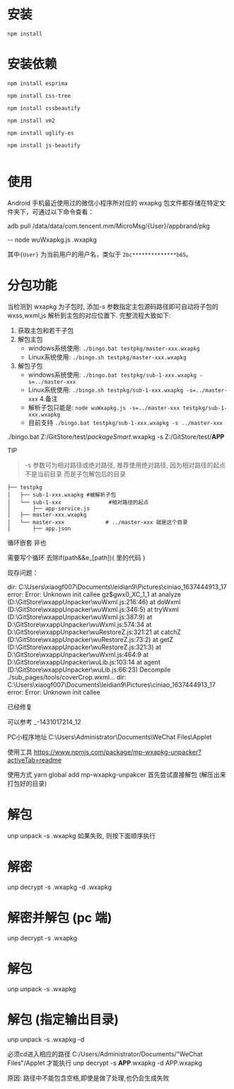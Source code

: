 
# 安装
```
npm install
```

# 安装依赖
```
npm install esprima
    
npm install css-tree
    
npm install cssbeautify
    
npm install vm2
    
npm install uglify-es
    
npm install js-beautify


```
# 使用

Android 手机最近使用过的微信小程序所对应的 wxapkg 包文件都存储在特定文件夹下，可通过以下命令查看：

adb pull /data/data/com.tencent.mm/MicroMsg/{User}/appbrand/pkg


--
node wuWxapkg.js  .wxapkg

其中`{User}` 为当前用户的用户名，类似于 `2bc**************b65`。





# 分包功能

当检测到 wxapkg 为子包时, 添加-s 参数指定主包源码路径即可自动将子包的 wxss,wxml,js 解析到主包的对应位置下. 完整流程大致如下: 
1. 获取主包和若干子包
2. 解包主包  
    - windows系统使用: `./bingo.bat testpkg/master-xxx.wxapkg`
    - Linux系统使用: `./bingo.sh testpkg/master-xxx.wxapkg`
3. 解包子包  
    - windows系统使用: `./bingo.bat testpkg/sub-1-xxx.wxapkg -s=../master-xxx`
    - Linux系统使用:  `./bingo.sh testpkg/sub-1-xxx.wxapkg -s=../master-xxx`
4.备注
    - 解析子包只能是: `node wuWxapkg.js -s=../master-xxx testpkg/sub-1-xxx.wxapkg`
    - 目前支持 `./bingo.bat testpkg/sub-1-xxx.wxapkg -s ../master-xxx`


./bingo.bat Z:/GitStore/test/_packageSmart_.wxapkg -s Z:/GitStore/test/__APP__

TIP
> -s 参数可为相对路径或绝对路径, 推荐使用绝对路径, 因为相对路径的起点不是当前目录 而是子包解包后的目录

```
├── testpkg
│   ├── sub-1-xxx.wxapkg #被解析子包
│   └── sub-1-xxx               #相对路径的起点
│       ├── app-service.js
│   ├── master-xxx.wxapkg
│   └── master-xxx             # ../master-xxx 就是这个目录
│       ├── app.json
```

循环嵌套 非也

需要写个循环 去除if(path&&e_[path]){ 里的代码 }

现存问题：

dir: C:\Users\xiaogf007\Documents\leidian9\Pictures\ciniao\_1637444913_17  error:  Error: Unknown init callee 
gz$gwx0_XC_1_1
    at analyze (D:\GitStore\wxappUnpacker\wuWxml.js:216:46)
    at doWxml (D:\GitStore\wxappUnpacker\wuWxml.js:346:5)
    at tryWxml (D:\GitStore\wxappUnpacker\wuWxml.js:387:9)
    at D:\GitStore\wxappUnpacker\wuWxml.js:574:34
    at D:\GitStore\wxappUnpacker\wuRestoreZ.js:321:21
    at catchZ (D:\GitStore\wxappUnpacker\wuRestoreZ.js:73:2)
    at getZ (D:\GitStore\wxappUnpacker\wuRestoreZ.js:321:3)
    at D:\GitStore\wxappUnpacker\wuWxml.js:464:9
    at D:\GitStore\wxappUnpacker\wuLib.js:103:14
    at agent (D:\GitStore\wxappUnpacker\wuLib.js:66:23)
Decompile ./sub_pages/tools/coverCrop.wxml...
dir: C:\Users\xiaogf007\Documents\leidian9\Pictures\ciniao\_1637444913_17  error:  Error: Unknown init callee 

已经修复

可以参考
_-1431017214_12

PC小程序地址
C:\Users\Administrator\Documents\WeChat Files\Applet

使用工具
https://www.npmjs.com/package/mp-wxapkg-unpacker?activeTab=readme

使用方式
yarn global add mp-wxapkg-unpakcer
首先尝试直接解包 (解压出来打包好的目录)
# 解包
unp unpack -s <decrypt>.wxapkg
如果失败, 则按下面顺序执行
# 解密
unp decrypt -s <src>.wxapkg -d <decrypt>.wxapkg

# 解密并解包 (pc 端)
unp decrypt -s <src>.wxapkg

# 解包
unp unpack -s <decrypt>.wxapkg

# 解包 (指定输出目录)
unp unpack -s <decrypt>.wxapkg -d <dist path>


必须cd进入相应的路径   C:/Users/Administrator/Documents/"WeChat Files"/Applet
才能执行   unp decrypt -s __APP__.wxapkg  -d APP.wxapkg

原因: 路径中不能包含空格,即使是做了处理,也仍会生成失败


